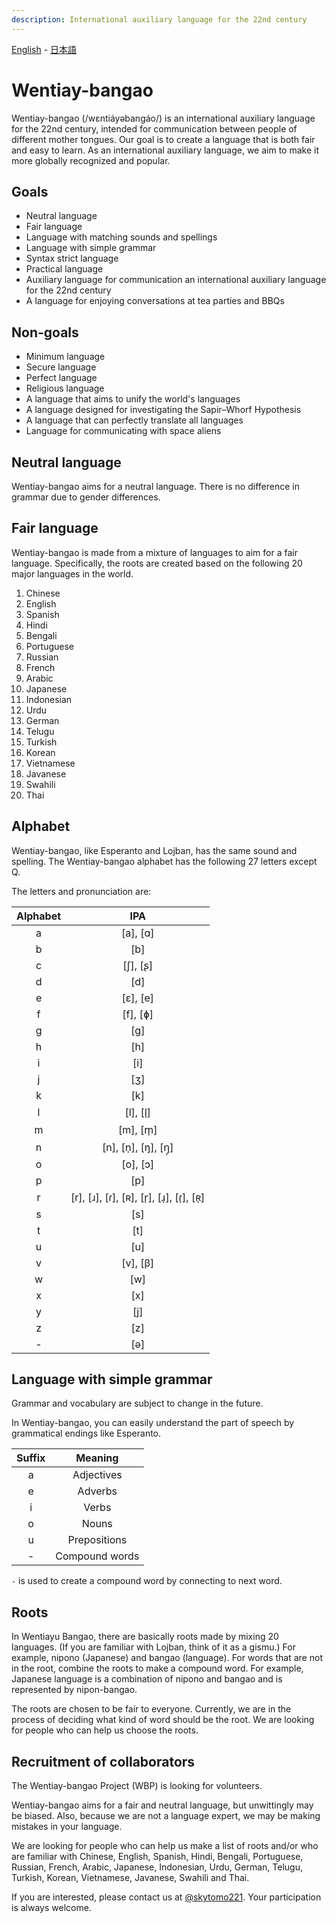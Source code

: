 ```yaml
---
description: International auxiliary language for the 22nd century
---
```


[English](../en/) - [日本語](../ja/)

# Wentiay-bangao

Wentiay-bangao (/wɛntiáyəbangáo/) is an international auxiliary language for the 22nd century,
intended for communication between people of different mother tongues.
Our goal is to create a language that is both fair and easy to learn. As an international auxiliary language,
we aim to make it more globally recognized and popular.

## Goals

- Neutral language
- Fair language
- Language with matching sounds and spellings
- Language with simple grammar
- Syntax strict language
- Practical language
- Auxiliary language for communication an international auxiliary language for the 22nd century
- A language for enjoying conversations at tea parties and BBQs

## Non-goals

- Minimum language
- Secure language
- Perfect language
- Religious language
- A language that aims to unify the world's languages
- A language designed for investigating the Sapir–Whorf Hypothesis
- A language that can perfectly translate all languages
- Language for communicating with space aliens

## Neutral language

Wentiay-bangao aims for a neutral language.
There is no difference in grammar due to gender differences.

## Fair language

Wentiay-bangao is made from a mixture of languages to aim for a fair language.
Specifically, the roots are created based on the following 20 major languages in the world.

1. Chinese
2. English
3. Spanish
4. Hindi
5. Bengali
6. Portuguese
7. Russian
8. French
9. Arabic
10. Japanese
11. Indonesian
12. Urdu
13. German
14. Telugu
15. Turkish
16. Korean
17. Vietnamese
18. Javanese
19. Swahili
20. Thai

## Alphabet

Wentiay-bangao, like Esperanto and Lojban, has the same sound and spelling.
The Wentiay-bangao alphabet has the following 27 letters except Q.

The letters and pronunciation are:

| Alphabet |                  IPA                   |
| :------: | :------------------------------------: |
|    a     |                [a], [ɑ]                |
|    b     |                  [b]                   |
|    c     |                [ʃ], [ʂ]                |
|    d     |                  [d]                   |
|    e     |                [ɛ], [e]                |
|    f     |                [f], [ɸ]                |
|    g     |                  [ɡ]                   |
|    h     |                  [h]                   |
|    i     |                  [i]                   |
|    j     |                  [ʒ]                   |
|    k     |                  [k]                   |
|    l     |                [l], [l̩]                |
|    m     |                [m], [m̩]                |
|    n     |           [n], [n̩], [ŋ], [ŋ̩]           |
|    o     |                [o], [ɔ]                |
|    p     |                  [p]                   |
|    r     | [r], [ɹ], [ɾ], [ʀ], [r̩], [ɹ̩], [ɾ̩], [ʀ̩] |
|    s     |                  [s]                   |
|    t     |                  [t]                   |
|    u     |                  [u]                   |
|    v     |                [v], [β]                |
|    w     |                  [w]                   |
|    x     |                  [x]                   |
|    y     |                  [j]                   |
|    z     |                  [z]                   |
|    -     |                  [ə]                   |

## Language with simple grammar

Grammar and vocabulary are subject to change in the future.

In Wentiay-bangao, you can easily understand the part of speech by grammatical endings like Esperanto.

| Suffix |    Meaning     |
| :----: | :------------: |
|   a    |   Adjectives   |
|   e    |    Adverbs     |
|   i    |     Verbs      |
|   o    |     Nouns      |
|   u    |  Prepositions  |
|   -    | Compound words |

`-` is used to create a compound word by connecting to next word.

## Roots

In Wentiayu Bangao, there are basically roots made by mixing 20 languages.
(If you are familiar with Lojban, think of it as a gismu.)
For example, nipono (Japanese) and bangao (language).
For words that are not in the root, combine the roots to make a compound word.
For example, Japanese language is a combination of nipono and bangao and is represented by nipon-bangao.

The roots are chosen to be fair to everyone.
Currently, we are in the process of deciding what kind of word should be the root.
We are looking for people who can help us choose the roots.

## Recruitment of collaborators

The Wentiay-bangao Project (WBP) is looking for volunteers.

Wentiay-bangao aims for a fair and neutral language, but unwittingly may be biased.
Also, because we are not a language expert, we may be making mistakes in your language.

We are looking for people who can help us make a list of roots and/or who are familiar with Chinese, English, Spanish, Hindi, Bengali, Portuguese, Russian, French, Arabic, Japanese, Indonesian, Urdu, German, Telugu, Turkish, Korean, Vietnamese, Javanese, Swahili and Thai.

If you are interested, please contact us at <a href="https://twitter.com/skytomo221">@skytomo221</a>.
Your participation is always welcome.
